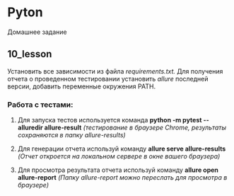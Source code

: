 # Pyton
Домашнее задание
## 10_lesson 
Установить все зависимости из файла _requirements.txt._
Для получения отчета о проведенном тестировании установить _allure_ последней версии, добавить переменные окружения PATH.

### Работа с тестами:

1. Для запуска тестов используется команда **python -m pytest --alluredir allure-result**
*(тестирование в браузере Chrome, результаты сохраняются в папку allure-results)*

2. Для генерации отчета используй команду **allure serve allure-results**
*(Отчет откроется на локальном сервере в окне вашего браузера)*

3. Для просмотра результата отчета используй команду **allure open allure-report** 
*(Папку allure-report можно переслать для просмотра в браузере)*
